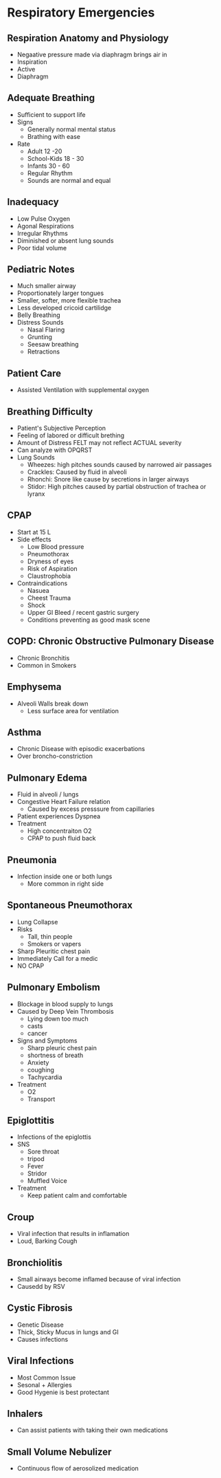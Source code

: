 # Respiratory Emergencies

## Respiration Anatomy and Physiology
 - Negaative pressure made via diaphragm brings air in
 - Inspiration
  - Active
  - Diaphragm

## Adequate Breathing
  - Sufficient to support life
  - Signs
    - Generally normal mental status
    - Brathing with ease
  - Rate
    - Adult 12 -20
    - School-Kids 18 - 30
    - Infants 30 - 60
    - Regular Rhythm
    - Sounds are normal and equal

## Inadequacy
  - Low Pulse Oxygen
  - Agonal Respirations
  - Irregular Rhythms
  - Diminished or absent lung sounds
  - Poor tidal volume

## Pediatric Notes
  - Much smaller airway
  - Proportionately larger tongues
  - Smaller, softer, more flexible trachea
  - Less developed cricoid cartilidge
  - Belly Breathing
  - Distress Sounds
    - Nasal Flaring
    - Grunting
    - Seesaw breathing
    - Retractions

## Patient Care
  - Assisted Ventilation with supplemental oxygen

## Breathing Difficulty
  - Patient's Subjective Perception
  - Feeling of labored or difficult brething
  - Amount of Distress FELT may not reflect ACTUAL severity
  - Can analyze with OPQRST
  - Lung Sounds
    - Wheezes: high pitches sounds caused by narrowed air passages
    - Crackles: Caused by fluid in alveoli
    - Rhonchi: Snore like cause by secretions in larger airways
    - Stidor: High pitches caused by partial obstruction of trachea or lyranx

## CPAP
  - Start at 15 L
  - Side effects
    - Low Blood pressure
    - Pneumothorax
    - Dryness of eyes
    - Risk of Aspiration
    - Claustrophobia
  - Contraindications
    - Nasuea
    - Cheest Trauma
    - Shock
    - Upper GI Bleed / recent gastric surgery
    - Conditions preventing as good mask scene

## COPD: Chronic Obstructive Pulmonary Disease
  - Chronic Bronchitis
  - Common in Smokers

## Emphysema
  - Alveoli Walls break down
    - Less surface area for ventilation

## Asthma
  - Chronic Disease with episodic exacerbations
  - Over broncho-constriction

## Pulmonary Edema
  - Fluid in alveoli / lungs
  - Congestive Heart Failure relation
    - Caused by excess presssure from capillaries
  - Patient experiences Dyspnea
  - Treatment
    - High concentraiton O2
    - CPAP to push fluid back

## Pneumonia
  - Infection inside one or both lungs
    - More common in right side

## Spontaneous Pneumothorax
  - Lung Collapse
  - Risks
    - Tall, thin people
    - Smokers or vapers
  - Sharp Pleuritic chest pain
  - Immediately Call for a medic
  - NO CPAP

## Pulmonary Embolism
  - Blockage in blood supply to lungs
  - Caused by Deep Vein Thrombosis
    - Lying down too much
    - casts
    - cancer
  - Signs and Symptoms
    - Sharp pleuric chest pain
    - shortness of breath
    - Anxiety
    - coughing
    - Tachycardia
  - Treatment
    - O2
    - Transport

## Epiglottitis
  - Infections of the epiglottis
  - SNS
    - Sore throat
    - tripod
    - Fever
    - Stridor
    - Muffled Voice
  - Treatment
    - Keep patient calm and comfortable

## Croup
  - Viral infection that results in inflamation
  - Loud, Barking Cough

## Bronchiolitis
  - Small airways become inflamed because of viral infection
  - Causedd by RSV

## Cystic Fibrosis
  - Genetic Disease
  - Thick, Sticky Mucus in lungs and GI
  - Causes infections

## Viral Infections
  - Most Common Issue
  - Sesonal + Allergies
  - Good Hygenie is best protectant

## Inhalers
  -  Can assist patients with taking their own medications

## Small Volume Nebulizer
  - Continuous flow of aerosolized medication